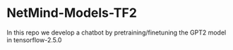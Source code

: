 # NetMind-Models-TF2
In this repo we develop a chatbot by pretraining/finetuning the GPT2 model in tensorflow-2.5.0
